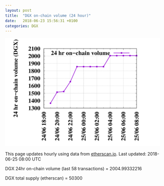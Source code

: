 ```yaml
---
layout: post
title:  "DGX on-chain volume (24 hour)"
date:   2018-06-23 15:56:31 +0100
categories: DGX
---
```


![DGX volume graph](dgxvolume_scripts/out.png)


This page updates hourly using data from [etherscan.io](https://etherscan.io/token/0x4f3afec4e5a3f2a6a1a411def7d7dfe50ee057bf). Last updated:
2018-06-25 08:00 UTC

DGX 24hr on-chain volume (last 58 transactions) = 2004.99332216

DGX total supply (etherscan) = 50300

